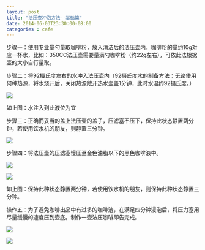 ```yaml
---
layout: post
title: "法压壶冲泡方法--基础篇"
date: 2014-06-03T23:30:00-08:00
categories : cafe
---
```

步骤一：使用专业量勺量取咖啡粉，放入清洁后的法压壶内，咖啡粉的量约10g对应一杯水，比如：350CC法压壶需要量满勺咖啡粉（约22g左右），可依此法根据壶的大小自行量取。

步骤二：将92摄氏度左右的水冲入法压壶内（92摄氏度水的制备方法：无论使用何种热源，将水烧开后，关闭热源敞开热水壶盖1分钟，此时水温约92摄氏度。）

![](</images/2014/coffee-faya-4.jpg>)

如上图：水注入到此液位为宜

步骤三：正确而妥当的盖上法压壶的盖子，压滤塞不压下，保持此状态静置两分钟，若使用饮水机的朋友，则静置三分钟。

![](</images/2014/coffee-faya-5.jpg>)

步骤四：将法压壶的压滤塞慢压至金色油脂以下的黑色咖啡液中。

![](</images/2014/coffee-faya-6.jpg>)

![](</images/2014/coffee-faya-7.jpg>)

如上图：保持此种状态静置两分钟，若使用饮水机的朋友，则保持此种状态静置三分钟。

操作五：为了避免咖啡出品中有过多的咖啡渣，在满足四分钟浸泡后，将压力塞用尽量缓慢的速度压到壶底。制作一壶法压咖啡即告完成。

![](</images/2014/coffee-faya-8.jpg>)

![](</images/2014/coffee-faya-9.jpg>)
